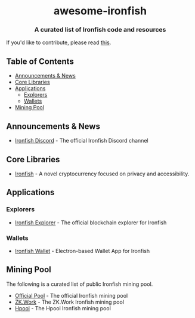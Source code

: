 <h1 align="center">awesome-ironfish</h1>
<h3 align="center">A curated list of Ironfish code and resources</h3>

If you'd like to contribute, please read [this](./CONTRIBUTING.md).

## Table of Contents

- [Announcements & News](#announcements--news)
- [Core Libraries](#core-libraries)
- [Applications](#applications)
    - [Explorers](#explorers)
    - [Wallets](#wallets)
- [Mining Pool](#mining)

## Announcements & News
- [Ironfish Discord](https://discord.gg/b98TkrDrec) - The official Ironfish Discord channel
## Core Libraries
- [Ironfish](https://github.com/iron-fish/ironfish) - A novel cryptocurrency focused on privacy and accessibility.
## Applications
### Explorers
- [Ironfish Explorer](https://explorer.ironfish.network/) - The official blockchain explorer for Ironfish
### Wallets
- [Ironfish Wallet](https://github.com/iron-fish/wallet-app) - Electron-based Wallet App for Ironfish
## Mining Pool
The following is a curated list of public Ironfish mining pool.
- [Official Pool](https://discord.com/channels/771503434028941353/953051680017117235) - The official Ironfish mining pool
- [ZK.Work](https://zk.work/en/ironfish/start) - The ZK.Work Ironfish mining pool
- [Hpool](https://www.hpool.in/) - The Hpool Ironfish mining pool

